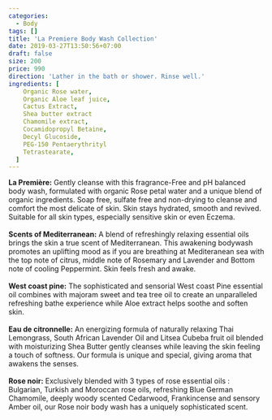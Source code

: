 ```yaml
---
categories:
  - Body
tags: []
title: 'La Premiere Body Wash Collection'
date: 2019-03-27T13:50:56+07:00
draft: false
size: 200
price: 990
direction: 'Lather in the bath or shower. Rinse well.'
ingredients: [
    Organic Rose water,
    Organic Aloe leaf juice,
    Cactus Extract,
    Shea butter extract
    Chamomile extract,
    Cocamidopropyl Betaine,
    Decyl Glucoside,
    PEG-150 Pentaerythrityl
    Tetrastearate,
  ]
---
```


**La Première:** Gently cleanse with this fragrance-Free and pH balanced body wash, formulated with organic Rose petal water and a unique blend of organic ingredients. Soap free, sulfate free and non-drying to cleanse and comfort the most delicate of skin. Skin stays hydrated, smooth and revived. Suitable for all skin types, especially sensitive skin or even Eczema.
<br><br>
**Scents of Mediterranean:** A blend of refreshingly relaxing essential oils brings the skin a true scent of Mediterranean. This awakening bodywash promotes an uplifting mood as if you are breathing at Mediteranean sea with the top note of citrus, middle note of Rosemary and Lavender and Bottom note of cooling Peppermint. Skin feels fresh and awake.
<br><br>
**West coast pine:** The sophisticated and sensorial West coast Pine essential oil combines with majoram sweet and tea tree oil to create an unparalleled refreshing bathe experience while Aloe extract helps soothe and soften skin.
<br><br>
**Eau de citronnelle:** An energizing formula of naturally relaxing Thai Lemongrass, South African Lavender Oil and Litsea Cubeba fruit oil blended with moisturizing Shea Butter gently cleanses while leaving the skin feeling a touch of softness. Our formula is unique and special, giving aroma that awakens the senses.
<br><br>
**Rose noir:** Exclusively blended with 3 types of rose essential oils : Bulgarian, Turkish and Moroccan rose oils, refreshing Blue German Chamomile, deeply woody scented Cedarwood, Frankincense and sensory Amber oil, our Rose noir body wash has a uniquely sophisticated scent.
